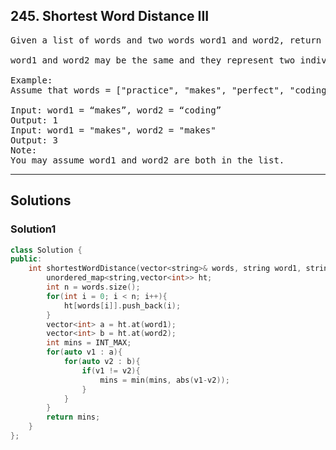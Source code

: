 ## 245. Shortest Word Distance III
<pre>
Given a list of words and two words word1 and word2, return the shortest distance between these two words in the list.

word1 and word2 may be the same and they represent two individual words in the list.

Example:
Assume that words = ["practice", "makes", "perfect", "coding", "makes"].

Input: word1 = “makes”, word2 = “coding”
Output: 1
Input: word1 = "makes", word2 = "makes"
Output: 3
Note:
You may assume word1 and word2 are both in the list.
</pre>

-----------------------------------------------------------
## Solutions
### Solution1
```c++
class Solution {
public:
    int shortestWordDistance(vector<string>& words, string word1, string word2) {
        unordered_map<string,vector<int>> ht;
        int n = words.size();
        for(int i = 0; i < n; i++){
            ht[words[i]].push_back(i);
        }
        vector<int> a = ht.at(word1);
        vector<int> b = ht.at(word2);
        int mins = INT_MAX;
        for(auto v1 : a){
            for(auto v2 : b){
                if(v1 != v2){
                    mins = min(mins, abs(v1-v2));
                }
            }
        }
        return mins;
    }
};

```
